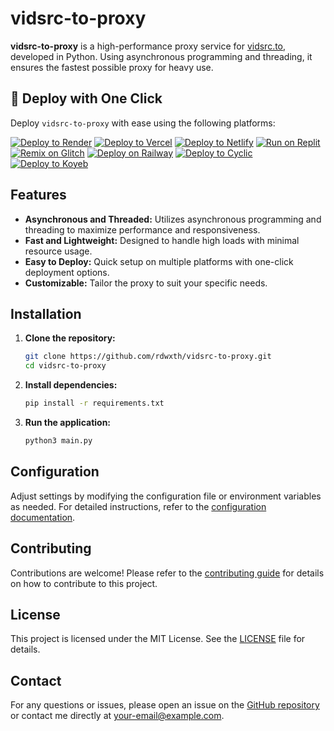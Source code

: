 # vidsrc-to-proxy

**vidsrc-to-proxy** is a high-performance proxy service for [vidsrc.to](https://vidsrc.to), developed in Python. Using asynchronous programming and threading, it ensures the fastest possible proxy for heavy use.

## 🚀 Deploy with One Click

Deploy `vidsrc-to-proxy` with ease using the following platforms:

[![Deploy to Render](https://binbashbanana.github.io/deploy-buttons/buttons/remade/render.svg)](https://render.com/deploy?repo=https://github.com/rdwxth/vidsrc-to-proxy)
[![Deploy to Vercel](https://vercel.com/button)](https://vercel.com/import/project?template=https://github.com/rdwxth/vidsrc-to-proxy)
[![Deploy to Netlify](https://www.netlify.com/img/deploy/button.svg)](https://app.netlify.com/start/deploy?repository=https://github.com/rdwxth/vidsrc-to-proxy)
[![Run on Replit](https://binbashbanana.github.io/deploy-buttons/buttons/remade/replit.svg)](https://replit.com/github/rdwxth/vidsrc-to-proxy)
[![Remix on Glitch](https://binbashbanana.github.io/deploy-buttons/buttons/remade/glitch.svg)](https://glitch.com/edit/#!/import/github/rdwxth/vidsrc-to-proxy)
[![Deploy on Railway](https://binbashbanana.github.io/deploy-buttons/buttons/remade/railway.svg)](https://railway.app/new/template?template=https://github.com/rdwxth/vidsrc-to-proxy)
[![Deploy to Cyclic](https://binbashbanana.github.io/deploy-buttons/buttons/remade/cyclic.svg)](https://app.cyclic.sh/api/app/deploy/rdwxth/vidsrc-to-proxy)
[![Deploy to Koyeb](https://binbashbanana.github.io/deploy-buttons/buttons/remade/koyeb.svg)](https://app.koyeb.com/deploy?type=git&repository=github.com/rdwxth/vidsrc-to-proxy&branch=main&name=vidsrc-to-proxy)

## Features

- **Asynchronous and Threaded:** Utilizes asynchronous programming and threading to maximize performance and responsiveness.
- **Fast and Lightweight:** Designed to handle high loads with minimal resource usage.
- **Easy to Deploy:** Quick setup on multiple platforms with one-click deployment options.
- **Customizable:** Tailor the proxy to suit your specific needs.

## Installation

1. **Clone the repository:**
    ```bash
    git clone https://github.com/rdwxth/vidsrc-to-proxy.git
    cd vidsrc-to-proxy
    ```

2. **Install dependencies:**
    ```bash
    pip install -r requirements.txt
    ```

3. **Run the application:**
    ```bash
    python3 main.py
    ```

## Configuration

Adjust settings by modifying the configuration file or environment variables as needed. For detailed instructions, refer to the [configuration documentation](docs/configuration.md).

## Contributing

Contributions are welcome! Please refer to the [contributing guide](CONTRIBUTING.md) for details on how to contribute to this project.

## License

This project is licensed under the MIT License. See the [LICENSE](LICENSE) file for details.

## Contact

For any questions or issues, please open an issue on the [GitHub repository](https://github.com/rdwxth/vidsrc-to-proxy) or contact me directly at [your-email@example.com](mailto:your-email@example.com).
